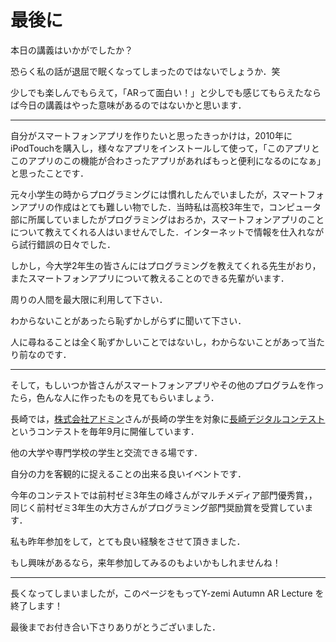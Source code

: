 # 最後に

本日の講義はいかがでしたか？

恐らく私の話が退屈で眠くなってしまったのではないでしょうか．笑

少しでも楽しんでもらえて，「ARって面白い！」と少しでも感じてもらえたならば今日の講義はやった意味があるのではないかと思います．

---

自分がスマートフォンアプリを作りたいと思ったきっかけは，2010年にiPodTouchを購入し，様々なアプリをインストールして使って，「このアプリとこのアプリのこの機能が合わさったアプリがあればもっと便利になるのになぁ」と思ったことです．

元々小学生の時からプログラミングには慣れしたんでいましたが，スマートフォンアプリの作成はとても難しい物でした．当時私は高校3年生で，コンピュータ部に所属していましたがプログラミングはおろか，スマートフォンアプリのことについて教えてくれる人はいませんでした．インターネットで情報を仕入れながら試行錯誤の日々でした．

しかし，今大学2年生の皆さんにはプログラミングを教えてくれる先生がおり，またスマートフォンアプリについて教えることのできる先輩がいます．

周りの人間を最大限に利用して下さい．

わからないことがあったら恥ずかしがらずに聞いて下さい．

人に尋ねることは全く恥ずかしいことではないし，わからないことがあって当たり前なのです．

---

そして，もしいつか皆さんがスマートフォンアプリやその他のプログラムを作ったら，色んな人に作ったものを見てもらいましょう．


長崎では，[株式会社アドミン](http://www.admin-n.com/)さんが長崎の学生を対象に[長崎デジタルコンテスト](http://digicon.me/)というコンテストを毎年9月に開催しています．

他の大学や専門学校の学生と交流できる場です．

自分の力を客観的に捉えることの出来る良いイベントです．

今年のコンテストでは前村ゼミ3年生の峰さんがマルチメディア部門優秀賞，，同じく前村ゼミ3年生の大方さんがプログラミング部門奨励賞を受賞しています．

私も昨年参加をして，とても良い経験をさせて頂きました．

もし興味があるなら，来年参加してみるのもよいかもしれませんね！

---

長くなってしまいましたが，このページをもってY-zemi Autumn AR Lecture を終了します！

最後までお付き合い下さりありがとうございました．
